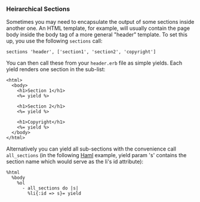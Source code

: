 ### Heirarchical Sections

Sometimes you may need to encapsulate the output of some sections inside another one. An HTML
template, for example, will usually contain the page body inside the body tag of a more general
"header" template. To set this up, you use the following `sections` call:

    sections 'header', ['section1', 'section2', 'copyright']
    
You can then call these from your `header.erb` file as simple yields. Each yield renders
one section in the sub-list:

    <html>
      <body>
        <h1>Section 1</h1>
        <%= yield %>
        
        <h1>Section 2</h1>
        <%= yield %>
        
        <h1>Copyright</h1>
        <%= yield %>
      </body>
    </html>
    
Alternatively you can yield all sub-sections with the convenience call `all_sections` 
(in the following [Haml](http://haml.hamptoncatlin.com) example, yield param 's' 
contains the section name which would serve as the li's id attribute):

    %html
      %body
        %ol
          - all_sections do |s|
            %li{:id => s}= yield
    
